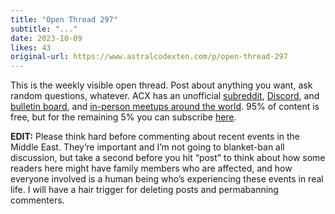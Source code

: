 ```yaml
---
title: "Open Thread 297"
subtitle: "..."
date: 2023-10-09
likes: 43
original-url: https://www.astralcodexten.com/p/open-thread-297
---
```

This is the weekly visible open thread. Post about anything you want, ask random questions, whatever. ACX has an unofficial [subreddit](https://www.reddit.com/r/slatestarcodex/), [Discord](https://discord.gg/RTKtdut), and [bulletin board](https://www.datasecretslox.com/index.php), and [in-person meetups around the world](https://www.lesswrong.com/community?filters%5B0%5D=SSC). 95% of content is free, but for the remaining 5% you can subscribe [here](https://astralcodexten.substack.com/subscribe?).

 **EDIT:** Please think hard before commenting about recent events in the Middle East. They’re important and I’m not going to blanket-ban all discussion, but take a second before you hit “post” to think about how some readers here might have family members who are affected, and how everyone involved is a human being who’s experiencing these events in real life. I will have a hair trigger for deleting posts and permabanning commenters.
